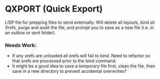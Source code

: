 # QXPORT (Quick Export)
LISP file for prepping files to send externally. Will delete all layouts, bind all Xrefs, purge and audit the file, and prompt you to save as a new file (i.e. in an outbox or sent folder).

### Needs Work:
- If any xrefs are unloaded all xrefs will fail to bind. Need to refactor so that xrefs are processed prior to the bind command.
- It might be a good idea to save a temporary file first, clean the file, then save in a new directory to prevent accidental overwrites?
